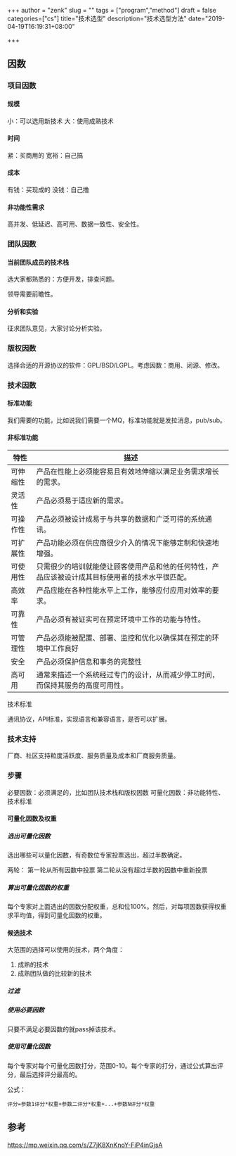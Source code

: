 +++
author = "zenk"
slug = ""
tags = ["program","method"]
draft = false
categories=["cs"]
title="技术选型"
description="技术选型方法"
date="2019-04-19T16:19:31+08:00"

+++

## 因数

### 项目因数

#### 规模

小：可以选用新技术
大：使用成熟技术

#### 时间

紧：买商用的
宽裕：自己搞

#### 成本

有钱：买现成的
没钱：自己撸

#### 非功能性需求

高并发、低延迟、高可用、数据一致性、安全性。

### 团队因数

#### 当前团队成员的技术栈

选大家都熟悉的：方便开发，排查问题。

领导需要前瞻性。

#### 分析和实验

征求团队意见，大家讨论分析实验。

### 版权因数

选择合适的开源协议的软件：GPL/BSD/LGPL。考虑因数：商用、闭源、修改。

### 技术因数

#### 标准功能

我们需要的功能，比如说我们需要一个MQ，标准功能就是发拉消息，pub/sub。

#### 非标准功能

| 特性     | 描述                                                         |
| -------- | ------------------------------------------------------------ |
| 可伸缩性 | 产品在性能上必须能容易且有效地伸缩以满足业务需求增长的需求。 |
| 灵活性   | 产品必须易于适应新的需求。                                   |
| 可操作性 | 产品必须被设计成易于与共享的数据和广泛可得的系统通讯。       |
| 可扩展性 | 产品功能必须在供应商很少介入的情况下能够定制和快速地增强。   |
| 可使用性 | 只需很少的培训就能使让顾客使用产品和他的任何特性，产品应该被设计成其目标使用者的技术水平很匹配。 |
| 高效率   | 产品应能在各种性能水平上工作，能够应付应用对效率的要求。     |
| 可靠性   | 产品必须有被证实可在预定环境中工作的功能与特性。             |
| 可管理性 | 产品必须能被配置、部署、监控和优化以确保其在预定的环境中工作良好 |
| 安全     | 产品必须保护信息和事务的完整性                               |
| 高可用   | 通常来描述一个系统经过专门的设计，从而减少停工时间，而保持其服务的高度可用性。 |

技术标准

通讯协议，API标准，实现语言和兼容语言，是否可以扩展。

### 技术支持

厂商、社区支持粒度活跃度、服务质量及成本和厂商服务质量。

### 步骤

必要因数：必须满足的，比如团队技术栈和版权因数
可量化因数：非功能特性、技术标准

#### 可量化因数及权重

##### 选出可量化因数

选出哪些可以量化因数，有奇数位专家投票选出，超过半数确定。

两轮：
第一轮从所有因数中投票
第二轮从没有超过半数的因数中重新投票

##### 算出可量化因数的权重

每个专家对上面选出的因数分配权重，总和位100%。然后，对每项因数获得权重求平均值，得到可量化因数的权重。

#### 候选技术

大范围的选择可以使用的技术，两个角度：

1. 成熟的技术
2. 成熟团队做的比较新的技术

##### 过滤

##### 使用必要因数

只要不满足必要因数的就pass掉该技术。

##### 使用可量化因数

每个专家对每个可量化因数打分，范围0-10。每个专家的打分，通过公式算出评分，最后选择评分最高的。

公式：

```
评分=参数1评分*权重+参数二评分*权重+...+参数N评分*权重
```

## 参考

<https://mp.weixin.qq.com/s/Z7jK8XnKnoY-FiP4inGjsA>